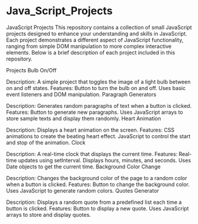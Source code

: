 # Java_Script_Projects
 
JavaScript Projects
This repository contains a collection of small JavaScript projects designed to enhance your understanding and skills in JavaScript. Each project demonstrates a different aspect of JavaScript functionality, ranging from simple DOM manipulation to more complex interactive elements. Below is a brief description of each project included in this repository.

Projects
Bulb On/Off

Description: A simple project that toggles the image of a light bulb between on and off states.
Features:
Button to turn the bulb on and off.
Uses basic event listeners and DOM manipulation.
Paragraph Generators

Description: Generates random paragraphs of text when a button is clicked.
Features:
Button to generate new paragraphs.
Uses JavaScript arrays to store sample texts and display them randomly.
Heart Animation

Description: Displays a heart animation on the screen.
Features:
CSS animations to create the beating heart effect.
JavaScript to control the start and stop of the animation.
Clock

Description: A real-time clock that displays the current time.
Features:
Real-time updates using setInterval.
Displays hours, minutes, and seconds.
Uses Date objects to get the current time.
Background Color Change

Description: Changes the background color of the page to a random color when a button is clicked.
Features:
Button to change the background color.
Uses JavaScript to generate random colors.
Quotes Generator

Description: Displays a random quote from a predefined list each time a button is clicked.
Features:
Button to display a new quote.
Uses JavaScript arrays to store and display quotes.